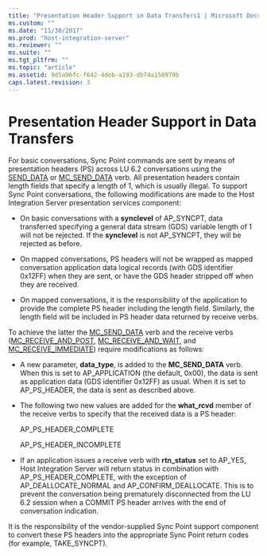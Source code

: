 ```yaml
---
title: "Presentation Header Support in Data Transfers1 | Microsoft Docs"
ms.custom: ""
ms.date: "11/30/2017"
ms.prod: "host-integration-server"
ms.reviewer: ""
ms.suite: ""
ms.tgt_pltfrm: ""
ms.topic: "article"
ms.assetid: 9d5a96fc-f642-4deb-a193-db74a158979b
caps.latest.revision: 3
---
```

# Presentation Header Support in Data Transfers
For basic conversations, Sync Point commands are sent by means of presentation headers (PS) across LU 6.2 conversations using the [SEND_DATA](../core/send-data2.md) or [MC_SEND_DATA](../core/mc-send-data2.md) verb. All presentation headers contain length fields that specify a length of 1, which is usually illegal. To support Sync Point conversations, the following modifications are made to the Host Integration Server presentation services component:  
  
-   On basic conversations with a **synclevel** of AP_SYNCPT, data transferred specifying a general data stream (GDS) variable length of 1 will not be rejected. If the **synclevel** is not AP_SYNCPT, they will be rejected as before.  
  
-   On mapped conversations, PS headers will not be wrapped as mapped conversation application data logical records (with GDS identifier 0x12FF) when they are sent, or have the GDS header stripped off when they are received.  
  
-   On mapped conversations, it is the responsibility of the application to provide the complete PS header including the length field. Similarly, the length field will be included in PS header data returned by receive verbs.  
  
 To achieve the latter the [MC_SEND_DATA](../core/mc-send-data2.md) verb and the receive verbs ([MC_RECEIVE_AND_POST](../core/mc-receive-and-post1.md), [MC_RECEIVE_AND_WAIT](../core/mc-receive-and-wait1.md), and [MC_RECEIVE_IMMEDIATE](../core/mc-receive-immediate1.md)) require modifications as follows:  
  
-   A new parameter, **data_type**, is added to the **MC_SEND_DATA** verb. When this is set to AP_APPLICATION (the default, 0x00), the data is sent as application data (GDS identifier 0x12FF) as usual. When it is set to AP_PS_HEADER, the data is sent as described above.  
  
-   The following two new values are added for the **what_rcvd** member of the receive verbs to specify that the received data is a PS header:  
  
     AP_PS_HEADER_COMPLETE  
  
     AP_PS_HEADER_INCOMPLETE  
  
-   If an application issues a receive verb with **rtn_status** set to AP_YES, Host Integration Server will return status in combination with AP_PS_HEADER_COMPLETE, with the exception of AP_DEALLOCATE_NORMAL and AP_CONFIRM_DEALLOCATE. This is to prevent the conversation being prematurely disconnected from the LU 6.2 session when a COMMIT PS header arrives with the end of conversation indication.  
  
 It is the responsibility of the vendor-supplied Sync Point support component to convert these PS headers into the appropriate Sync Point return codes (for example, TAKE_SYNCPT).